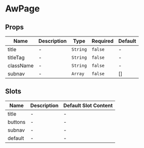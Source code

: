 # AwPage

## Props

<!-- @vuese:AwPage:props:start -->
|Name|Description|Type|Required|Default|
|---|---|---|---|---|
|title|-|`String`|`false`|-|
|titleTag|-|`String`|`false`|-|
|className|-|`String`|`false`|-|
|subnav|-|`Array`|`false`|[]|

<!-- @vuese:AwPage:props:end -->

## Slots

<!-- @vuese:AwPage:slots:start -->
|Name|Description|Default Slot Content|
|---|---|---|
|title|-|-|
|buttons|-|-|
|subnav|-|-|
|default|-|-|

<!-- @vuese:AwPage:slots:end -->

